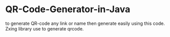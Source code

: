 # QR-Code-Generator-in-Java
to generate QR-code any link or name then generate easily using this code. Zxing library use to generate qrcode.
